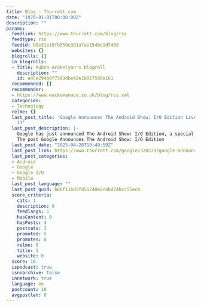 ```yaml
---
title: Blog - Thurrott.com
date: "1970-01-01T00:00:00Z"
description: ""
params:
  feedlink: https://www.thurrott.com/blog/rss
  feedtype: rss
  feedid: b0e31e10fb559e301a7ae154bc1d7408
  websites: {}
  blogrolls: []
  in_blogrolls:
  - title: Ruben Arakelyan's blogroll
    description: ""
    id: a45e294b0f7393dbe42e1b017580e161
  recommended: []
  recommender:
  - https://www.wackomenace.co.uk/blog/rss.xml
  categories:
  - Technology
  relme: {}
  last_post_title: 'Google Announces The Android Show: I/O Edition Livestream on May
    13'
  last_post_description: |-
    Google has just announced The Android Show: I/O Edition, a special livestream dedicated to new Android innovations on May 13 at 10 AM PT.
    The post Google Announces The Android Show: I/O Edition
  last_post_date: "2025-04-28T18:49:59Z"
  last_post_link: https://www.thurrott.com/google/320278/google-announces-the-android-show-i-o-edition-livestream-on-may-13
  last_post_categories:
  - Android
  - Google
  - Google I/O
  - Mobile
  last_post_language: ""
  last_post_guid: b66f11bd5f851740a2c6bd74bcc55ecb
  score_criteria:
    cats: 1
    description: 0
    feedlangs: 1
    hasContent: 0
    hasPosts: 3
    postcats: 3
    promoted: 5
    promotes: 0
    relme: 0
    title: 3
    website: 0
  score: 16
  ispodcast: true
  isnoarchive: false
  innetwork: true
  language: en
  postcount: 10
  avgpostlen: 0
---
```

